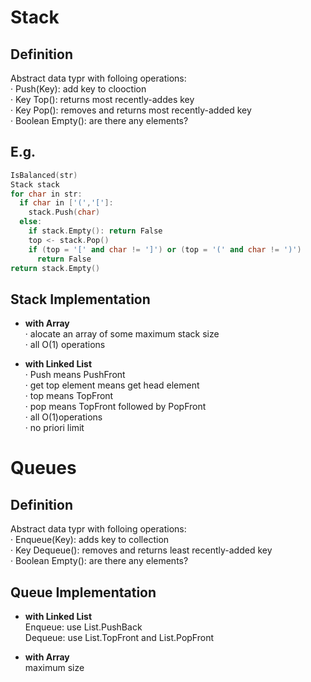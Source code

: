 # Stack

## Definition
  Abstract data typr with folloing operations:   
  · Push(Key): add key to clooction  
  · Key Top(): returns most recently-addes key   
  · Key Pop(): removes and returns most recently-added key   
  · Boolean Empty(): are there any elements?   

## E.g. 
```C++
IsBalanced(str)
Stack stack
for char in str:
  if char in ['(','[']:
    stack.Push(char)
  else:
    if stack.Empty(): return False
    top <- stack.Pop()
    if (top = '[' and char != ']') or (top = '(' and char != ')')
      return False
return stack.Empty()
```

## Stack Implementation   
* **with Array**  
  · alocate an array of some maximum stack size  
  · all O(1) operations  
 
* **with Linked List**  
  · Push means PushFront   
  · get top element means get head element   
  · top means TopFront   
  · pop means TopFront followed by PopFront    
  · all O(1)operations   
  · no priori limit    
 
# Queues

## Definition  
  Abstract data typr with folloing operations:  
  · Enqueue(Key): adds key to collection  
  · Key Dequeue(): removes and returns least recently-added key   
  · Boolean Empty(): are there any elements?  
 
## Queue Implementation   
* **with Linked List**    
  Enqueue: use List.PushBack   
  Dequeue: use List.TopFront and List.PopFront   
  
* **with Array**    
  maximum size
 
